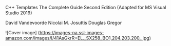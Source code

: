 C++ Templates The Complete Guide Second Edition (Adapted for MS Visual Studio 2019)

David Vandevoorde
Nicolai M. Josuttis
Douglas Gregor

![Cover image] (https://images-na.ssl-images-amazon.com/images/I/41AsGkrR+EL._SX258_BO1,204,203,200_.jpg)
